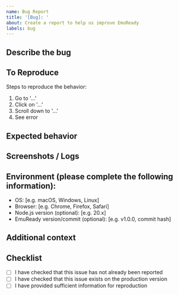 ```yaml
---
name: Bug Report
title: '[Bug]: '
about: Create a report to help us improve EmuReady
labels: bug
---
```


## Describe the bug

<!-- A clear and concise description of what the bug is. -->

## To Reproduce

Steps to reproduce the behavior:

1. Go to '...'
2. Click on '...'
3. Scroll down to '...'
4. See error

## Expected behavior

<!-- A clear and concise description of what you expected to happen. -->

## Screenshots / Logs

<!-- If applicable, add screenshots or logs to help explain your problem. -->

## Environment (please complete the following information):

- OS: [e.g. macOS, Windows, Linux]
- Browser: [e.g. Chrome, Firefox, Safari]
- Node.js version (optional): [e.g. 20.x]
- EmuReady version/commit (optional): [e.g. v1.0.0, commit hash]

## Additional context

<!-- Add any other context about the problem here. -->

## Checklist

- [ ] I have checked that this issue has not already been reported
- [ ] I have checked that this issue exists on the production version
- [ ] I have provided sufficient information for reproduction
